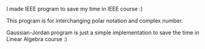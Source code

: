 I made IEEE program to save my time in IEEE course :)

This program is for interchanging polar notation and complex number.

Gaussian-Jordan program is just a simple implementation to save the time in Linear Algebra course :)
